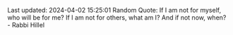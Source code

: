 Last updated: 2024-04-02 15:25:01
Random Quote: If I am not for myself, who will be for me? If I am not for others, what am I? And if not now, when? - Rabbi Hillel